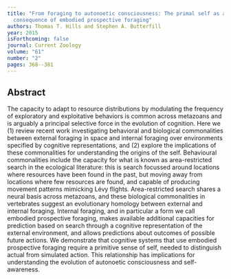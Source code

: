 ```yaml
---
title: "From foraging to autonoetic consciousness: The primal self as a
  consequence of embodied prospective foraging"
authors: Thomas T. Hills and Stephen A. Butterfill
year: 2015
isForthcoming: false
journal: Current Zoology
volume: "61"
number: "2"
pages: 368--381
---
```


## Abstract

The capacity to adapt to resource distributions by modulating the frequency of exploratory and exploitative behaviors is common across metazoans and is arguably a principal selective force in the evolution of cognition. Here we (1) review recent work investigating behavioral and biological commonalities between external foraging in space and internal foraging over environments specified by cognitive representations, and (2) explore the implications of these commonalities for understanding the origins of the self. Behavioural commonalities include the capacity for what is known as area-restricted search in the ecological literature: this is search focussed around locations where resources have been found in the past, but moving away from locations where few resources are found, and capable of producing movement patterns mimicking Lévy flights. Area-restricted search shares a neural basis across metazoans, and these biological commonalities in vertebrates suggest an evolutionary homology between external and internal foraging. Internal foraging, and in particular a form we call embodied prospective foraging, makes available additional capacities for prediction based on search through a cognitive representation of the external environment, and allows predictions about outcomes of possible future actions. We demonstrate that cognitive systems that use embodied prospective foraging require a primitive sense of self, needed to distinguish actual from simulated action. This relationship has implications for understanding the evolution of autonoetic consciousness and self-awareness.

